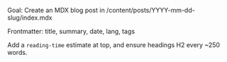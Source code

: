Goal: Create an MDX blog post in /content/posts/YYYY-mm-dd-slug/index.mdx

Frontmatter:
title, summary, date, lang, tags

Add a `reading-time` estimate at top, and ensure headings H2 every ~250 words.
